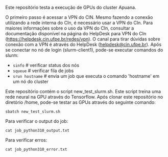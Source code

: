 Este repositório testa a execução de GPUs do cluster Apuana.

O primeiro passo é acessar a VPN do CIN. Mesmo fazendo a conexão utilizando a rede interna do CIn, é necessário usar a VPN do CIn. Para maiores informações sobre o uso 
da VPN do CIn, consultar a documentação disponível na página do HelpDesk para VPN do CIn (https://helpdesk.cin.ufpe.br/redes/vpn). O canal para tirar dúvidas sobre 
conexão com a VPN é através do HelpDesk (helpdesk@cin.ufpe.br). Após se conectar no nó de login (slurm-client1), pode-se executar comandos do slurm:

- `sinfo` # verificar status dos nós
- `squeue` # verificar fila de jobs
- `srun hostname` # envia um job que executa o comando 'hostname' em um nó do cluster

Este repositório contém o script new_test_slurm.sh. Este script treina uma rede neural na GPU através do Tensorflow. Após clonar este repositório no diretório /home, 
pode-se testar as GPUs através do seguinte comando:

`sbatch new_test_slurm.sh`

Para verificar o output do job:

`cat job_python310_output.txt`

Para verificar erros:

`cat job_python310_error.txt`

